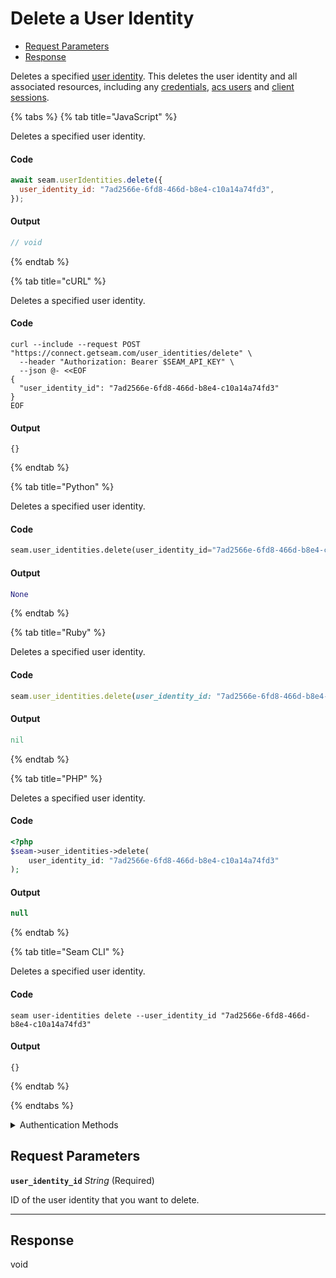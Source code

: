 # Delete a User Identity

- [Request Parameters](#request-parameters)
- [Response](#response)

Deletes a specified [user identity](https://docs.seam.co/latest/capability-guides/mobile-access-in-development/managing-mobile-app-user-accounts-with-user-identities#what-is-a-user-identity). This deletes the user identity and all associated resources, including any [credentials](https://docs.seam.co/latest/api/access-control-systems/credentials), [acs users](https://docs.seam.co/latest/api/access-control-systems/users) and [client sessions](https://docs.seam.co/latest/api/client_sessions).


{% tabs %}
{% tab title="JavaScript" %}

Deletes a specified user identity.

#### Code

```javascript
await seam.userIdentities.delete({
  user_identity_id: "7ad2566e-6fd8-466d-b8e4-c10a14a74fd3",
});
```

#### Output

```javascript
// void
```
{% endtab %}

{% tab title="cURL" %}

Deletes a specified user identity.

#### Code

```curl
curl --include --request POST "https://connect.getseam.com/user_identities/delete" \
  --header "Authorization: Bearer $SEAM_API_KEY" \
  --json @- <<EOF
{
  "user_identity_id": "7ad2566e-6fd8-466d-b8e4-c10a14a74fd3"
}
EOF
```

#### Output

```curl
{}
```
{% endtab %}

{% tab title="Python" %}

Deletes a specified user identity.

#### Code

```python
seam.user_identities.delete(user_identity_id="7ad2566e-6fd8-466d-b8e4-c10a14a74fd3")
```

#### Output

```python
None
```
{% endtab %}

{% tab title="Ruby" %}

Deletes a specified user identity.

#### Code

```ruby
seam.user_identities.delete(user_identity_id: "7ad2566e-6fd8-466d-b8e4-c10a14a74fd3")
```

#### Output

```ruby
nil
```
{% endtab %}

{% tab title="PHP" %}

Deletes a specified user identity.

#### Code

```php
<?php
$seam->user_identities->delete(
    user_identity_id: "7ad2566e-6fd8-466d-b8e4-c10a14a74fd3"
);
```

#### Output

```php
null
```
{% endtab %}

{% tab title="Seam CLI" %}

Deletes a specified user identity.

#### Code

```seam_cli
seam user-identities delete --user_identity_id "7ad2566e-6fd8-466d-b8e4-c10a14a74fd3"
```

#### Output

```seam_cli
{}
```
{% endtab %}

{% endtabs %}


<details>

<summary>Authentication Methods</summary>

- API key
- Personal access token
  <br>Must also include the `seam-workspace` header in the request.

To learn more, see [Authentication](https://docs.seam.co/latest/api/authentication).
</details>

## Request Parameters

**`user_identity_id`** *String* (Required)

ID of the user identity that you want to delete.

---


## Response

void
